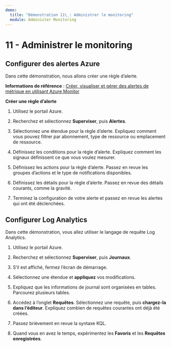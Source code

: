 ```yaml
---
demo:
  title: "Démonstration 11\_: Administrer le monitoring"
  module: Administer Monitoring
---
```


# 11 - Administrer le monitoring

## Configurer des alertes Azure

Dans cette démonstration, nous allons créer une règle d’alerte.

**Informations de référence** : [Créer, visualiser et gérer des alertes de métrique en utilisant Azure Monitor](https://docs.microsoft.com/azure/azure-monitor/alerts/alerts-metric)

**Créer une règle d’alerte**

1. Utilisez le portail Azure.

1. Recherchez et sélectionnez **Superviser**, puis **Alertes**.

1. Sélectionnez une étendue pour la règle d’alerte. Expliquez comment vous pouvez filtrer par abonnement, type de ressource ou emplacement de ressource.

1. Définissez les conditions pour la règle d’alerte. Expliquez comment les signaux définissent ce que vous voulez mesurer. 

1. Définissez les actions pour la règle d’alerte. Passez en revue les groupes d’actions et le type de notifications disponibles. 

1. Définissez les détails pour la règle d’alerte. Passez en revue des détails courants, comme la gravité. 

1. Terminez la configuration de votre alerte et passez en revue les alertes qui ont été déclenchées. 

## Configurer Log Analytics

Dans cette démonstration, vous allez utiliser le langage de requête Log Analytics.

1. Utilisez le portail Azure.

1. Recherchez et sélectionnez **Superviser**, puis **Journaux**.

1. S’il est affiché, fermez l’écran de démarrage.

1. Sélectionnez une étendue et **appliquez** vos modifications. 

1. Expliquez que les informations de journal sont organisées en tables. Parcourez plusieurs tables.

1. Accédez à l’onglet **Requêtes**. Sélectionnez une requête, puis **chargez-la dans l’éditeur**. Expliquez combien de requêtes courantes ont déjà été créées.

1. Passez brièvement en revue la syntaxe KQL. 

1. Quand vous en avez le temps, expérimentez les **Favoris** et les **Requêtes enregistrées**.



